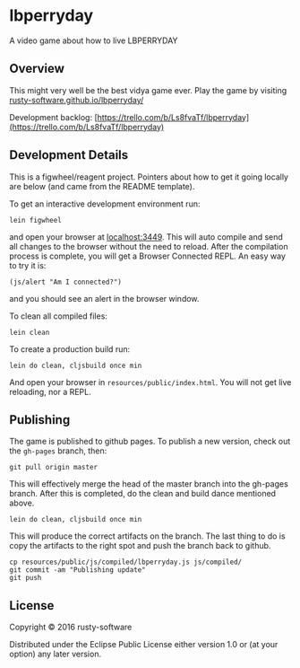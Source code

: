 # lbperryday

A video game about how to live LBPERRYDAY

## Overview

This might very well be the best vidya game ever.  Play the game by visiting [rusty-software.github.io/lbperryday/](http://rusty-software.github.io/lbperryday/)

Development backlog: [https://trello.com/b/Ls8fvaTf/lbperryday](https://trello.com/b/Ls8fvaTf/lbperryday)

## Development Details

This is a figwheel/reagent project.  Pointers about how to get it going locally are below (and came from the README template).

To get an interactive development environment run:

    lein figwheel

and open your browser at [localhost:3449](http://localhost:3449/).
This will auto compile and send all changes to the browser without the
need to reload. After the compilation process is complete, you will
get a Browser Connected REPL. An easy way to try it is:

    (js/alert "Am I connected?")

and you should see an alert in the browser window.

To clean all compiled files:

    lein clean

To create a production build run:

    lein do clean, cljsbuild once min

And open your browser in `resources/public/index.html`. You will not
get live reloading, nor a REPL.

## Publishing

The game is published to github pages.  To publish a new version, check out the `gh-pages` branch, then:

    git pull origin master

This will effectively merge the head of the master branch into the gh-pages branch.  After this is completed, do the clean and build dance mentioned above.

    lein do clean, cljsbuild once min

This will produce the correct artifacts on the branch.  The last thing to do is copy the artifacts to the right spot and push the branch back to github.

    cp resources/public/js/compiled/lbperryday.js js/compiled/
    git commit -am "Publishing update"
    git push

## License

Copyright © 2016 rusty-software

Distributed under the Eclipse Public License either version 1.0 or (at your option) any later version.
